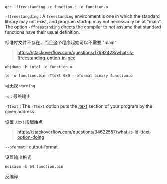 ```shell
gcc -ffreestanding -c function.c -o function.o
```

`-ffreestangding`  : A `freestanding` environment is one in which the standard library may not exist, and program startup may not necessarily be at "main". The option `-ffreestanding` directs the compiler to *not* assume that standard functions have their usual definition.

标准库文件不存在，而且这个程序起始可以不需要 "main" 

> <https://stackoverflow.com/questions/17692428/what-is-ffreestanding-option-in-gcc>



```shell
objdump -M intel -d function.o
```



```shell
ld -o function.bin -Ttext 0x0 --oformat binary function.o
```

可无视 `warning`

`-o` : 最终输出

`-Ttext` : The `-Ttext` option puts the [.text](https://en.wikipedia.org/wiki/Code_segment) section of your program by the given address.

设置 .text 段起始点

> <https://stackoverflow.com/questions/34622557/what-is-ld-ttext-option-doing>

`--oformat` : output-format 

设置输出格式



```
ndisasm -b 64 function.bin
```

反编译